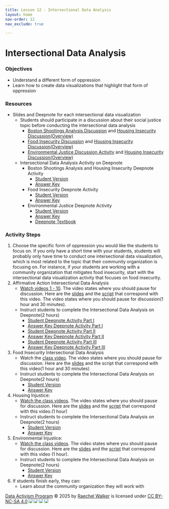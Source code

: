 ```yaml
---
title: Lesson 12 - Intersectional Data Analysis
layout: home
nav-order: 12
nav_exclude: true

---
```


<script>
  if (localStorage.getItem("formFilled") !== "true") {
    window.location.href = "/";
  }
</script>


# Intersectional Data Analysis

### Objectives
- Understand a different form of oppression
- Learn how to create data visualizations that highlight that form of oppression

### Resources
- Slides and Deepnote for each intersectional data visualization
    - Students should participate in a discussion about their social justice topic before conducting the intersectional data analysis
        - <a href = "https://drive.google.com/file/d/1tmrOHszJBB2jpq5rsxJtV6W2rSoPtnPu/view?usp=drive_link">Boston Shootings Analysis Discussion</a> and <a href = "https://drive.google.com/file/d/1duKjhwtL7z7chP5ATJjOa882JGdGq3gU/view?usp=drive_link">Housing Insecurity Discussion(Overview)</a> 
        - <a href = "https://drive.google.com/file/d/1KVtEmIYiCTF9DbpFIr89jly0a0GJlyT8/view?usp=drive_link">Food Insecurity Discussion</a> and <a href = "https://drive.google.com/file/d/1duKjhwtL7z7chP5ATJjOa882JGdGq3gU/view?usp=drive_link">Housing Insecurity Discussion(Overview)</a>  
        - <a href = "https://drive.google.com/file/d/1IzTflXfUF2HDNCjSAfjlZsF4ooTWxvvZ/view?usp=drive_link">Environmental Justice Discussion Activity</a> and <a href = "https://drive.google.com/file/d/1duKjhwtL7z7chP5ATJjOa882JGdGq3gU/view?usp=drive_link">Housing Insecurity Discussion(Overview)</a> 
    - Intersectional Data Analysis Activity on Deepnote
        - Boston Shootings Analysis and Housing Insecurity Deepnote Activity
            - <a href = "https://deepnote.com/workspace/zyalcin-d4764c78-fb2a-417d-90ee-605c831cfba9/project/BostonShootingsAnalysis-for-Students-a4f7b167-5df3-4584-b2d4-b3e54f27c4b2/notebook/Boston%252520Shootings%252520-a307cc6d65b246d8befb3b98195a57f5">Student Version</a>
            - <a href = "https://deepnote.com/workspace/zyalcin-d4764c78-fb2a-417d-90ee-605c831cfba9/project/BostonShootingsAnalysis-Answer-key-80bfb82e-c848-4aca-9f34-ca6d080a4780/notebook/Boston%252520Shootings%252520-da9bb6712c9f482d9f162ce6b1f3f5ea">Answer Key</a>
        - Food Insecurity Deepnote Activity
            - <a href = "https://deepnote.com/workspace/sophias-workspace-083b57d7-2852-4c49-9869-ce86dcee3cdb/project/Student-Version-Analyzing-Food-Accessibility-in-Cambridge-MA-0510b53c-6124-44a4-90a8-bdc63c10e9aa/notebook/notebook-8e62ea5e32064eaeac841e5d8bcd9176">Student Version</a>
            - <a href = "https://deepnote.com/workspace/sophias-workspace-083b57d7-2852-4c49-9869-ce86dcee3cdb/project/Answer-Key-Food-Accessibility-in-Cambridge-MA-d73c099d-2be2-423c-9783-a7deeca58466/">Answer Key</a>
        - Environmental Justice Deepnote Activity
            - <a href = "https://deepnote.com/workspace/Data%252520Analysis-5eb28d0c-d74e-49ca-9303-14c553cb1cc7/project/Environmental-Activism-Duplicate-9ca57868-d64f-4795-84b4-c443ee6dac90/notebook/Analyzing%252520Environmental%252520Injustice%252520in%252520the%252520Boston-Area-StudentVersion-3dd827fe0fa74c9b916b5c353978a5ea">Student Version</a>
            - <a href = "https://deepnote.com/workspace/raechel-walker-5f09-b6ac8a54-6502-4dfc-9107-b6e9c1e3c323/project/Environmental-Activism-Duplicate-Duplicate-642117c0-b8d6-40f7-9582-0caa8a5e3eee/notebook/Most%252520Recent:Analyzing%252520Environmental%252520Injustice%252520in%252520the%252520Boston-Area-Answer%252520Key-0fe29bad03d147b98783b976e75a67bd">Answer Key</a>
            - <a href = "https://deepnote.com/workspace/random_name-3467efb7-1083-4442-ae55-95ed4d24ef8e/project/Functions-for-Intersectional-Data-Analysis-0d64eb80-6aae-49c6-a70f-d2452a380ee3/notebook/Data%252520Activism%252520Textbook-b5b9dd834ded4d88857b6d8b8d3b33e2">Deepnote Textbook</a>

### Activity Steps

1. Choose the specific form of oppression you would like the students to focus on. If you only have a short time with your students, students will probably only have time to conduct one intersectional data visualization, which is most related to the topic that their community organization is focusing on. For instance, if your students are working with a community organization that mitigates food insecurity, start with the intersectional data visualization activity that focuses on food insecurity.
2. Affirmative Action Intersectional Data Analysis
    - <a href = "https://drive.google.com/file/d/1XUk_JBN4xsR8wvku8vd6h1S1w2tGfqvZ/view?usp=drive_link">Watch videos 1 - 10</a>. The video states where you should pause for discussion.  Here are the <a href = "https://drive.google.com/file/d/15iAcP1uYWE9fqEZKIgsB70KbsQ4n4CK_/view?usp=drive_link">slides</a> and the <a href = "https://docs.google.com/document/d/14jw3dJiySj_yMnbOjIeWL1c2MyEeHFcOFBOXEcZBOR4/edit?tab=t.0">script</a> that correspond with this video.  The video states where you should pause for discussion(1 hour and 30 minutes). 
    - Instruct students to complete the Intersectional Data Analysis on Deepnote(2 hours)
        - <a href = "https://deepnote.com/workspace/media-lab-7b3bfd3f-e5db-4409-9dbf-6ff83ea4c293/project/College-Admittance-Intersectional-Analysis-Part-I-8fc98df9-6b9b-4dc3-a449-86f74c20741f/notebook/notebook-c5923ba2051c492eb370937f53422b71">Student Deepnote Activity Part I</a>
        - <a href = "https://deepnote.com/workspace/media-lab-7b3bfd3f-e5db-4409-9dbf-6ff83ea4c293/project/Answer-Key-Day-of-AI-College-Admittance-Intersectional-Analysis-Part-I-fcaf9fb9-1d69-4d72-a70c-e8d0110cfb86//notebook.ipynb">Answer Key Deepnote Activity Part I</a>
        - <a href = "https://deepnote.com/workspace/media-lab-7b3bfd3f-e5db-4409-9dbf-6ff83ea4c293/project/College-Admittance-Intersectional-Analysis-Part-II-c331255e-58cf-4fa5-a9bb-d9bd692b381b//notebook.ipynb">Student Deepnote Activity Part II</a>
        - <a href = "https://deepnote.com/workspace/media-lab-7b3bfd3f-e5db-4409-9dbf-6ff83ea4c293/project/Answer-Key-College-Admittance-Intersectional-Analysis-Part-II-90243812-d614-47d5-b0e7-0e8980b2c854//notebook.ipynb">Answer Key Deepnote Activity Part II</a>
        - <a href = "https://deepnote.com/workspace/media-lab-7b3bfd3f-e5db-4409-9dbf-6ff83ea4c293/project/College-Admittance-Intersectional-Analysis-Part-III-10ca4860-9f41-479c-8950-2fc38d7918a1//notebook.ipynb">Student Deepnote Activity Part III</a>
        - <a href = "https://deepnote.com/workspace/media-lab-7b3bfd3f-e5db-4409-9dbf-6ff83ea4c293/project/Answer-Key-College-Admittance-Intersectional-Analysis-Part-III-aa98f225-ff3e-462f-bd19-25f719074b6f//notebook.ipynb">Answer Key Deepnote Activity Part III</a>
3. Food Insecurity Intersectional Data Analysis
    - Watch the <a href = "https://drive.google.com/file/d/1XUk_JBN4xsR8wvku8vd6h1S1w2tGfqvZ/view?usp=drive_link">class video</a>. The video states where you should pause for discussion.  Here are the <a href = "https://drive.google.com/file/d/1KVtEmIYiCTF9DbpFIr89jly0a0GJlyT8/view?usp=drive_link">slides</a> and the script that correspond with this video(1 hour and 30 minutes) 
    - Instruct students to complete the Intersectional Data Analysis on Deepnote(2 hours) 
        - <a href = "https://deepnote.com/workspace/zyalcin-d4764c78-fb2a-417d-90ee-605c831cfba9/project/BostonShootingsAnalysis-for-Students-a4f7b167-5df3-4584-b2d4-b3e54f27c4b2/notebook/Boston%252520Shootings%252520-a307cc6d65b246d8befb3b98195a57f5">Student Version</a>
        - <a href = "https://deepnote.com/workspace/sophias-workspace-083b57d7-2852-4c49-9869-ce86dcee3cdb/project/Answer-Key-Food-Accessibility-in-Cambridge-MA-d73c099d-2be2-423c-9783-a7deeca58466/">Answer Key</a>
4. Housing Injustice:
    - <a href = "https://drive.google.com/file/d/1XUk_JBN4xsR8wvku8vd6h1S1w2tGfqvZ/view?usp=drive_link">Watch the class videos</a>. The video states where you should pause for discussion.  Here are the <a href = "https://drive.google.com/file/d/1duKjhwtL7z7chP5ATJjOa882JGdGq3gU/view?usp=drive_link">slides</a> and the <a href = "https://docs.google.com/document/d/1N3OKDvtwOyH_TNCkb8OcWMtySWWC_fzTt7OdGffVOAo/edit?tab=t.0">script</a> that correspond with this video.(1 hour) 
    - Instruct students to complete the Intersectional Data Analysis on Deepnote(2 hours) 
        - <a href = "https://deepnote.com/workspace/zyalcin-d4764c78-fb2a-417d-90ee-605c831cfba9/project/BostonShootingsAnalysis-for-Students-a4f7b167-5df3-4584-b2d4-b3e54f27c4b2/notebook/Boston%252520Shootings%252520-a307cc6d65b246d8befb3b98195a57f5">Student Version</a>
        - <a href = "https://deepnote.com/workspace/zyalcin-d4764c78-fb2a-417d-90ee-605c831cfba9/project/BostonShootingsAnalysis-Answer-key-80bfb82e-c848-4aca-9f34-ca6d080a4780/notebook/Boston%252520Shootings%252520-da9bb6712c9f482d9f162ce6b1f3f5ea">Answer Key</a>
5. Environmental Injustice:
    - <a href = "https://drive.google.com/file/d/1XUk_JBN4xsR8wvku8vd6h1S1w2tGfqvZ/view?usp=drive_link">Watch the class videos</a>. The video states where you should pause for discussion.  Here are the <a href = "https://drive.google.com/file/d/1IzTflXfUF2HDNCjSAfjlZsF4ooTWxvvZ/view?usp=drive_link">slides</a> and the <a href = "https://docs.google.com/document/d/1orVKjd5Qkr-WZKdwS5Tt6PQWugHVdZbK0o0YAhqKMZI/edit?tab=t.0">script</a> that correspond with this video (1 hour). 
    - Instruct students to complete the Intersectional Data Analysis on Deepnote(2 hours) 
        - <a href = "https://deepnote.com/workspace/zyalcin-d4764c78-fb2a-417d-90ee-605c831cfba9/project/BostonShootingsAnalysis-for-Students-a4f7b167-5df3-4584-b2d4-b3e54f27c4b2/notebook/Boston%252520Shootings%252520-a307cc6d65b246d8befb3b98195a57f5">Student Version</a>
        - <a href = "https://deepnote.com/workspace/zyalcin-d4764c78-fb2a-417d-90ee-605c831cfba9/project/BostonShootingsAnalysis-Answer-key-80bfb82e-c848-4aca-9f34-ca6d080a4780/notebook/Boston%252520Shootings%252520-da9bb6712c9f482d9f162ce6b1f3f5ea">Answer Key</a>
6. If students finish early, they can: 
    - Learn about the community organization they will work with






<a href="https://creativecommons.org">Data Activism Program</a> © 2025 by <a href="https://creativecommons.org">Raechel Walker</a> is licensed under <a href="https://creativecommons.org/licenses/by-nc-sa/4.0/">CC BY-NC-SA 4.0</a><img src="https://mirrors.creativecommons.org/presskit/icons/cc.svg" style="max-width: 1em;max-height:1em;margin-left: .2em;"><img src="https://mirrors.creativecommons.org/presskit/icons/by.svg" style="max-width: 1em;max-height:1em;margin-left: .2em;"><img src="https://mirrors.creativecommons.org/presskit/icons/nc.svg" style="max-width: 1em;max-height:1em;margin-left: .2em;"><img src="https://mirrors.creativecommons.org/presskit/icons/sa.svg" style="max-width: 1em;max-height:1em;margin-left: .2em;">